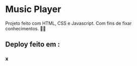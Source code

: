 # Music Player

Projeto feito com HTML, CSS e Javascript. Com fins de fixar conhecimentos. 🤘🏻

## Deploy feito em :
### x